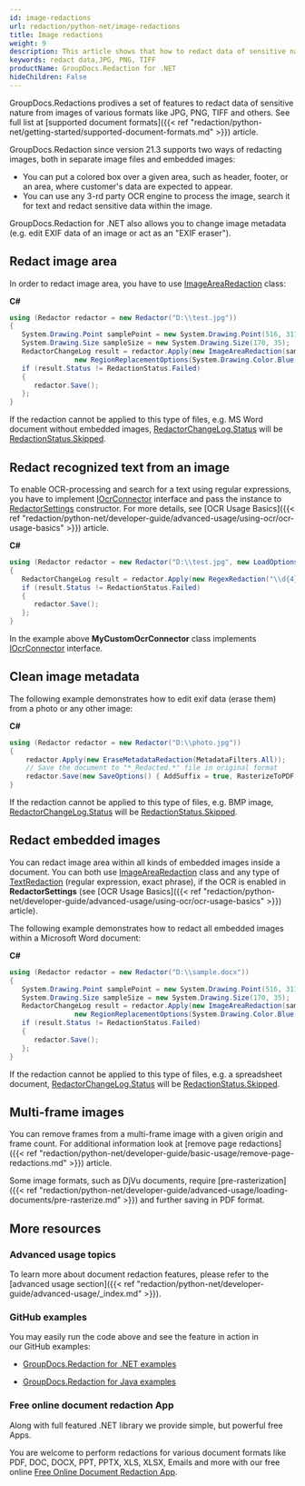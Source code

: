 ```yaml
---
id: image-redactions
url: redaction/python-net/image-redactions
title: Image redactions
weight: 9
description: This article shows that how to redact data of sensitive nature from images of various formats like JPG, PNG, TIFF and others.
keywords: redact data,JPG, PNG, TIFF
productName: GroupDocs.Redaction for .NET
hideChildren: False
---
```

GroupDocs.Redactions prodives a set of features to redact data of sensitive nature from images of various formats like JPG, PNG, TIFF and others. See full list at [supported document formats]({{< ref "redaction/python-net/getting-started/supported-document-formats.md" >}}) article.

GroupDocs.Redaction since version 21.3 supports two ways of redacting images, both in separate image files and embedded images:
*   You can put a colored box over a given area, such as header, footer, or an area, where customer's data are expected to appear.
*   You can use any 3-rd party OCR engine to process the image, search it for text and redact sensitive data within the image.   

GroupDocs.Redaction for .NET also allows you to change image metadata (e.g. edit EXIF data of an image or act as an "EXIF eraser").

## Redact image area

In order to redact image area, you have to use [ImageAreaRedaction](https://reference.groupdocs.com/python-net/redaction/groupdocs.redaction.redactions/imagearearedaction) class:

**C#**

```csharp
using (Redactor redactor = new Redactor("D:\\test.jpg"))
{
   System.Drawing.Point samplePoint = new System.Drawing.Point(516, 311);
   System.Drawing.Size sampleSize = new System.Drawing.Size(170, 35);
   RedactorChangeLog result = redactor.Apply(new ImageAreaRedaction(samplePoint,
                new RegionReplacementOptions(System.Drawing.Color.Blue, sampleSize)));
   if (result.Status != RedactionStatus.Failed)
   {
      redactor.Save();
   };
}
```

If the redaction cannot be applied to this type of files, e.g. MS Word document without embedded images, [RedactorChangeLog.Status](https://reference.groupdocs.com/python-net/redaction/groupdocs.redaction/redactorchangelog/properties/status) will be [RedactionStatus.Skipped](https://reference.groupdocs.com/python-net/redaction/groupdocs.redaction/redactionstatus).

## Redact recognized text from an image

To enable OCR-processing and search for a text using regular expressions, you have to implement [IOcrConnector](https://reference.groupdocs.com/python-net/redaction/groupdocs.redaction.integration.ocr/iocrconnector) interface and pass the instance to [RedactorSettings](https://reference.groupdocs.com/python-net/redaction/groupdocs.redaction.options/redactorsettings) constructor. For more details, see [OCR Usage Basics]({{< ref "redaction/python-net/developer-guide/advanced-usage/using-ocr/ocr-usage-basics" >}}) article.

**C#**

```csharp
using (Redactor redactor = new Redactor("D:\\test.jpg", new LoadOptions(), new RedactorSettings(new MyCustomOcrConnector())))
{
   RedactorChangeLog result = redactor.Apply(new RegexRedaction("\\d{4}", new ReplacementOptions(System.Drawing.Color.Blue)));
   if (result.Status != RedactionStatus.Failed)
   {
      redactor.Save();
   };
}
```

In the example above **MyCustomOcrConnector** class implements [IOcrConnector](https://reference.groupdocs.com/python-net/redaction/groupdocs.redaction.integration.ocr/iocrconnector) interface.

## Clean image metadata

The following example demonstrates how to edit exif data (erase them) from a photo or any other image:

**C#**

```csharp
using (Redactor redactor = new Redactor("D:\\photo.jpg"))
{
    redactor.Apply(new EraseMetadataRedaction(MetadataFilters.All));
    // Save the document to "*_Redacted.*" file in original format
    redactor.Save(new SaveOptions() { AddSuffix = true, RasterizeToPDF = false });
}
```

If the redaction cannot be applied to this type of files, e.g. BMP image, [RedactorChangeLog.Status](https://reference.groupdocs.com/python-net/redaction/groupdocs.redaction/redactorchangelog/properties/status) will be [RedactionStatus.Skipped](https://reference.groupdocs.com/python-net/redaction/groupdocs.redaction/redactionstatus).

## Redact embedded images

You can redact image area within all kinds of embedded images inside a document. You can both use [ImageAreaRedaction](https://reference.groupdocs.com/python-net/redaction/groupdocs.redaction.redactions/imagearearedaction) class and any type of [TextRedaction](https://reference.groupdocs.com/python-net/redaction/groupdocs.redaction.redactions/textredaction) (regular expression, exact phrase), if the OCR is enabled in **RedactorSettings** (see [OCR Usage Basics]({{< ref "redaction/python-net/developer-guide/advanced-usage/using-ocr/ocr-usage-basics" >}}) article). 

The following example demonstrates how to redact all embedded images within a Microsoft Word document:

**C#**

```csharp
using (Redactor redactor = new Redactor("D:\\sample.docx"))
{
   System.Drawing.Point samplePoint = new System.Drawing.Point(516, 311);
   System.Drawing.Size sampleSize = new System.Drawing.Size(170, 35);
   RedactorChangeLog result = redactor.Apply(new ImageAreaRedaction(samplePoint,
                new RegionReplacementOptions(System.Drawing.Color.Blue, sampleSize)));
   if (result.Status != RedactionStatus.Failed)
   {
      redactor.Save();
   };
}
```

If the redaction cannot be applied to this type of files, e.g. a spreadsheet document, [RedactorChangeLog.Status](https://reference.groupdocs.com/python-net/redaction/groupdocs.redaction/redactorchangelog/properties/status) will be [RedactionStatus.Skipped](https://reference.groupdocs.com/python-net/redaction/groupdocs.redaction/redactionstatus).

## Multi-frame images

You can remove frames from a multi-frame image with a given origin and frame count. For additional information look at [remove page redactions]({{< ref "redaction/python-net/developer-guide/basic-usage/remove-page-redactions.md" >}}) article.

Some image formats, such as DjVu documents, require [pre-rasterization]({{< ref "redaction/python-net/developer-guide/advanced-usage/loading-documents/pre-rasterize.md" >}}) and further saving in PDF format. 

## More resources

### Advanced usage topics

To learn more about document redaction features, please refer to the [advanced usage section]({{< ref "redaction/python-net/developer-guide/advanced-usage/_index.md" >}}).

### GitHub examples

You may easily run the code above and see the feature in action in our GitHub examples:

*   [GroupDocs.Redaction for .NET examples](https://github.com/groupdocs-redaction/GroupDocs.Redaction-for-.NET)
    
*   [GroupDocs.Redaction for Java examples](https://github.com/groupdocs-redaction/GroupDocs.Redaction-for-Java)
    

### Free online document redaction App

Along with full featured .NET library we provide simple, but powerful free Apps.

You are welcome to perform redactions for various document formats like PDF, DOC, DOCX, PPT, PPTX, XLS, XLSX, Emails and more with our free online [Free Online Document Redaction App](https://products.groupdocs.app/redaction).
